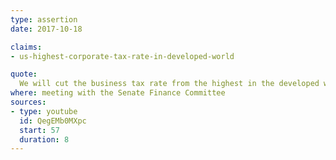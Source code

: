 ```yaml
---
type: assertion
date: 2017-10-18

claims:
- us-highest-corporate-tax-rate-in-developed-world

quote:
  We will cut the business tax rate from the highest in the developed world at 35% to no more than 20%.
where: meeting with the Senate Finance Committee
sources:
- type: youtube
  id: QegEMb0MXpc
  start: 57
  duration: 8
---
```

